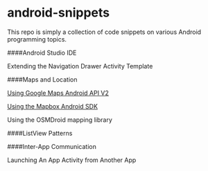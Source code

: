 android-snippets
================

This repo is simply a collection of code snippets on various Android programming topics.

####Android Studio IDE

Extending the Navigation Drawer Activity Template

####Maps and Location 

[Using Google Maps Android API V2](https://github.com/ccabanero/android-snippets/tree/master/android-googlemaps-snippets)

[Using the Mapbox Android SDK](https://github.com/ccabanero/android-snippets/tree/master/android-mapbox-snippets)

Using the OSMDroid mapping library

####ListView Patterns

####Inter-App Communication

Launching An App Activity from Another App

